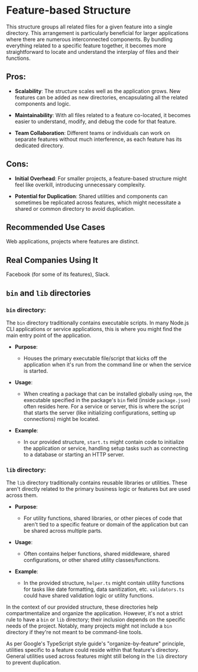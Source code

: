 # Feature-based Structure

This structure groups all related files for a given feature into a single directory. This arrangement is particularly beneficial for larger applications where there are numerous interconnected components. By bundling everything related to a specific feature together, it becomes more straightforward to locate and understand the interplay of files and their functions.

## Pros:

- **Scalability**: The structure scales well as the application grows. New features can be added as new directories, encapsulating all the related components and logic.
  
- **Maintainability**: With all files related to a feature co-located, it becomes easier to understand, modify, and debug the code for that feature.
  
- **Team Collaboration**: Different teams or individuals can work on separate features without much interference, as each feature has its dedicated directory.
  
## Cons:

- **Initial Overhead**: For smaller projects, a feature-based structure might feel like overkill, introducing unnecessary complexity.
  
- **Potential for Duplication**: Shared utilities and components can sometimes be replicated across features, which might necessitate a shared or common directory to avoid duplication.

## Recommended Use Cases
Web applications, projects where features are distinct.

## Real Companies Using It
Facebook (for some of its features), Slack.

## `bin` and `lib` directories

### `bin` directory:

The `bin` directory traditionally contains executable scripts. In many Node.js CLI applications or service applications, this is where you might find the main entry point of the application.

- **Purpose**: 
  - Houses the primary executable file/script that kicks off the application when it's run from the command line or when the service is started.
  
- **Usage**: 
  - When creating a package that can be installed globally using `npm`, the executable specified in the package's `bin` field (inside `package.json`) often resides here. For a service or server, this is where the script that starts the server (like initializing configurations, setting up connections) might be located.
  
- **Example**: 
  - In our provided structure, `start.ts` might contain code to initialize the application or service, handling setup tasks such as connecting to a database or starting an HTTP server.

### `lib` directory:

The `lib` directory traditionally contains reusable libraries or utilities. These aren't directly related to the primary business logic or features but are used across them.

- **Purpose**: 
  - For utility functions, shared libraries, or other pieces of code that aren't tied to a specific feature or domain of the application but can be shared across multiple parts.
  
- **Usage**: 
  - Often contains helper functions, shared middleware, shared configurations, or other shared utility classes/functions.
  
- **Example**: 
  - In the provided structure, `helper.ts` might contain utility functions for tasks like date formatting, data sanitization, etc. `validators.ts` could have shared validation logic or utility functions.

In the context of our provided structure, these directories help compartmentalize and organize the application. However, it's not a strict rule to have a `bin` or `lib` directory; their inclusion depends on the specific needs of the project. Notably, many projects might not include a `bin` directory if they're not meant to be command-line tools.

As per Google's TypeScript style guide's "organize-by-feature" principle, utilities specific to a feature could reside within that feature's directory. General utilities used across features might still belong in the `lib` directory to prevent duplication.
